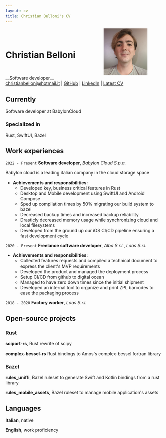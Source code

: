 ```yaml
---
layout: cv
title: Christian Belloni's CV
---
```

<div style="display: flex; justify-content: space-between; align-items:center;">
    <h1>Christian Belloni</h1>
    <img src="./media/cv_image.jpg" style="height: 150px; padding: 0px 50px;"/>
</div>
__Software developer__
<div id="webaddress">
<a href="mailto:christianbelloni@hotmail.it">christianbelloni@hotmail.it</a>
| <a href="https://github.com/ChristianBelloni">GitHub</a>
| <a href="https://www.linkedin.com/in/christian-belloni-8b0406145/">LinkedIn</a>
| <a href="">Latest CV</a>
</div>


## Currently

Software developer at BabylonCloud

### Specialized in

Rust, SwiftUI, Bazel


## Work experiences

`2022 - Present`
__Software developer__, *Babylon Cloud S.p.a.*

Babylon cloud is a leading italian company in the cloud storage space

- __Achievements and responsibilities:__
    - Developed key, business critical features in Rust
    - Desktop and Mobile development using SwiftUI and Android Compose
    - Sped up compilation times by 50% migrating our build system to bazel
    - Decreased backup times and increased backup reliability
    - Drasticly decreased memory usage while synchronizing cloud and local filesystems
    - Developed from the ground up our iOS CI/CD pipeline ensuring a fast development cycle


 

`2020 - Present`
__Freelance software developer__, *Alba S.r.l.*, *Loas S.r.l.*
- __Achievements and responsibilities:__
    - Collected features requests and compiled a technical document to express the client's MVP requirements
    - Developed the product and managed the deployment process
    - Setup CI/CD from github to digital ocean
    - Managed to have zero down times since the initial shipment
    - Developed an internal tool to organize and print ZPL barcodes to ease the packaging process

`2018 - 2020`
__Factory worker__, *Loas S.r.l.*


## Open-source projects

### Rust

__sciport-rs__, Rust rewrite of scipy

__complex-bessel-rs__ Rust bindings to Amos's complex-bessel fortran library

### Bazel

__rules_uniffi__, Bazel ruleset to generate Swift and Kotlin bindings from a rust library

__rules_mobile_assets__, Bazel ruleset to manage mobile application's assets


## Languages

__Italian__, native

__English__, work proficiency

<!-- ### Footer

Last updated: September 2024 -->


